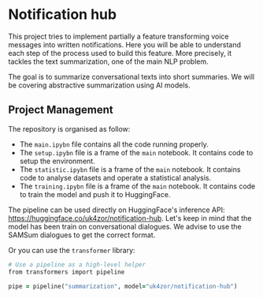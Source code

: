 # Notification hub

This project tries to implement partially a feature transforming voice messages into written notifications. Here you will be able to understand each step of the process used to build this feature. More precisely, it tackles the text summarization, one of the main NLP problem.

The goal is to summarize conversational texts into short summaries. We will be covering abstractive summarization using AI models.

## Project Management

The repository is organised as follow:

- The `main.ipybn` file contains all the code running properly.
- The `setup.ipybn` file is a frame of the `main` notebook. It contains code to setup the environment.
- The `statistic.ipybn` file is a frame of the `main` notebook. It contains code to analyse datasets and operate a statistical analysis.
- The `training.ipybn` file is a frame of the `main` notebook. It contains code to train the model and push it to HuggingFace.

The pipeline can be used directly on HuggingFace's inference API: https://huggingface.co/uk4zor/notification-hub.
Let's keep in mind that the model has been train on conversational dialogues. We advise to use the SAMSum dialogues to get the correct format. 

Or you can use the `transformer` library:

```ruby
# Use a pipeline as a high-level helper
from transformers import pipeline

pipe = pipeline("summarization", model="uk4zor/notification-hub")
```



